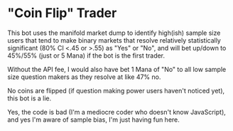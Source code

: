 # "Coin Flip" Trader

This bot uses the manifold market dump to identify high(ish) sample size users that tend to make binary markets that resolve relatively statistically significant (80% CI <.45 or >.55)  as "Yes" or "No", and will bet up/down to 45%/55% (just or 5 Mana) if the bot is the first trader.

Without the API fee, I would also have bet 1 Mana of "No" to all low sample size question makers as they resolve at like 47% no. 

No coins are flipped (if question making power users haven't noticed yet), this bot is a lie.

Yes, the code is bad (I'm a mediocre coder who doesn't know JavaScript), and yes I'm aware of sample bias, I'm just having fun here.